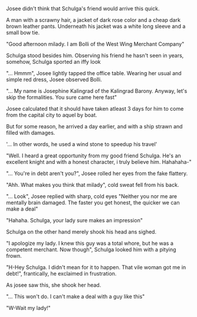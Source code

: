 
Josee didn't think that Schulga's friend would arrive this quick.

A man with a scrawny hair, a jacket of dark rose color and a cheap dark brown leather pants. Underneath his jacket was a white long sleeve and a small bow tie.

"Good afternoon milady. I am Bolli of the West Wing Merchant Company"

Schulga stood besides him. Observing his friend he hasn't seen in years, somehow, Schulga sported an iffy look

"... Hmmm", Josee lightly tapped the office table. Wearing her usual and simple red dress, Josee observed Bolli.

"... My name is Josephine Kalingrad of the Kalingrad Barony. Anyway, let's skip the formalities. You sure came here fast"

Josee calculated that it should have taken atleast 3 days for him to come from the capital city to aquel by boat.

But for some reason, he arrived a day earlier, and with a ship strawn and filled with damages.

'... In other words, he used a wind stone to speedup his travel'

"Well. I heard a great opportunity from my good friend Schulga. He's an excellent knight and with a honest character, i truly believe him. Hahahaha-"

"... You're in debt aren't you?", Josee rolled her eyes from the fake flattery.

"Ahh. What makes you think that milady", cold sweat fell from his back.

"... Look", Josee replied with sharp, cold eyes "Neither you nor me are mentally brain damaged. The faster you get honest, the quicker we can make a deal"

"Hahaha. Schulga, your lady sure makes an impression"

Schulga on the other hand merely shook his head ans sighed.

"I apologize my lady. I knew this guy was a total whore, but he was a competent merchant. Now though", Schulga looked him with a pitying frown.

"H-Hey Schulga. I didn't mean for it to happen. That vile woman got me in debt!", frantically, he exclaimed in frustration.

As josee saw this, she shook her head.

"... This won't do. I can't make a deal with a guy like this"

"W-Wait my lady!"
